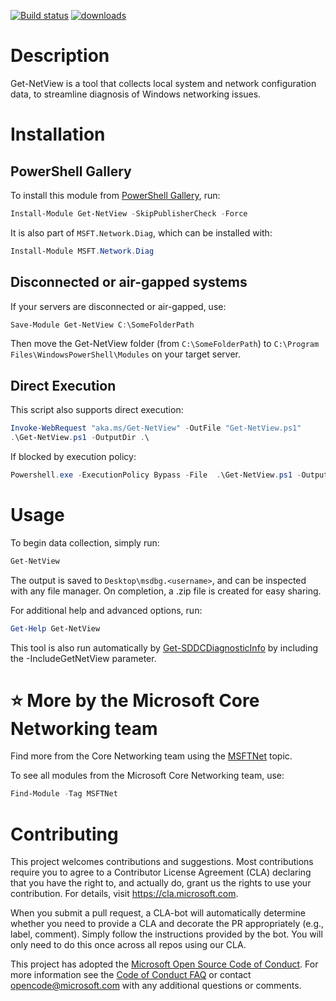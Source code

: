 [![Build status](https://ci.appveyor.com/api/projects/status/rkdclcowkjlh5uu3?svg=true)](https://ci.appveyor.com/project/MSFTCoreNet/get-netview)
[![downloads](https://img.shields.io/powershellgallery/dt/Get-NetView.svg?label=downloads)](https://www.powershellgallery.com/packages/Get-NetView)

# Description
Get-NetView is a tool that collects local system and network configuration data, to streamline diagnosis of Windows networking issues.

# Installation
## PowerShell Gallery
To install this module from [PowerShell Gallery](https://www.powershellgallery.com/), run:
```PowerShell
Install-Module Get-NetView -SkipPublisherCheck -Force
```
It is also part of `MSFT.Network.Diag`, which can be installed with:
```PowerShell
Install-Module MSFT.Network.Diag
```

## Disconnected or air-gapped systems
If your servers are disconnected or air-gapped, use:
```PowerShell
Save-Module Get-NetView C:\SomeFolderPath
```
Then move the Get-NetView folder (from `C:\SomeFolderPath`) to `C:\Program Files\WindowsPowerShell\Modules` on your target server.

## Direct Execution
This script also supports direct execution:
```PowerShell
Invoke-WebRequest "aka.ms/Get-NetView" -OutFile "Get-NetView.ps1"
.\Get-NetView.ps1 -OutputDir .\
```
If blocked by execution policy:
```PowerShell
Powershell.exe -ExecutionPolicy Bypass -File  .\Get-NetView.ps1 -OutputDir .\
```

# Usage
To begin data collection, simply run:
```PowerShell
Get-NetView
```
The output is saved to `Desktop\msdbg.<username>`, and can be inspected with any file manager. On completion, a .zip file is created for easy sharing.

For additional help and advanced options, run:
```PowerShell
Get-Help Get-NetView
```

This tool is also run automatically by [Get-SDDCDiagnosticInfo](https://github.com/PowerShell/PrivateCloud.DiagnosticInfo) by including the -IncludeGetNetView parameter.

# :star: More by the Microsoft Core Networking team
Find more from the Core Networking team using the [MSFTNet](https://github.com/topics/msftnet) topic.

To see all modules from the Microsoft Core Networking team, use:
```PowerShell
Find-Module -Tag MSFTNet
```

# Contributing
This project welcomes contributions and suggestions.  Most contributions require you to agree to a
Contributor License Agreement (CLA) declaring that you have the right to, and actually do, grant us
the rights to use your contribution. For details, visit https://cla.microsoft.com.

When you submit a pull request, a CLA-bot will automatically determine whether you need to provide
a CLA and decorate the PR appropriately (e.g., label, comment). Simply follow the instructions
provided by the bot. You will only need to do this once across all repos using our CLA.

This project has adopted the [Microsoft Open Source Code of Conduct](https://opensource.microsoft.com/codeofconduct/).
For more information see the [Code of Conduct FAQ](https://opensource.microsoft.com/codeofconduct/faq/) or
contact [opencode@microsoft.com](mailto:opencode@microsoft.com) with any additional questions or comments.
